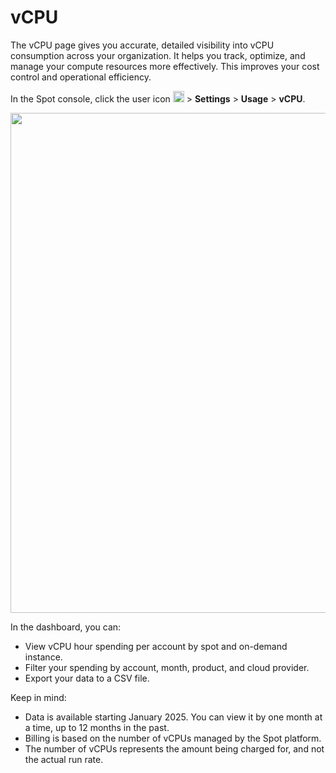 # vCPU

The vCPU page gives you accurate, detailed visibility into vCPU consumption across your organization. It helps you track, optimize, and manage your compute resources more effectively. This improves your cost control and operational efficiency.

In the Spot console, click the user icon <img height="18" src="https://docs.spot.io/administration/_media/usericon.png" />  > **Settings** > **Usage** > **vCPU**.

<img width="800" src="https://github.com/user-attachments/assets/187af7f3-d3c0-499d-a975-9f91acc36a14" />

In the dashboard, you can:

* View vCPU hour spending per account by spot and on-demand instance.
* Filter your spending by account, month, product, and cloud provider.
* Export your data to a CSV file.

Keep in mind:

* Data is available starting January 2025. You can view it by one month at a time, up to 12 months in the past.
* Billing is based on the number of vCPUs managed by the Spot platform.
* The number of vCPUs represents the amount being charged for, and not the actual run rate.
